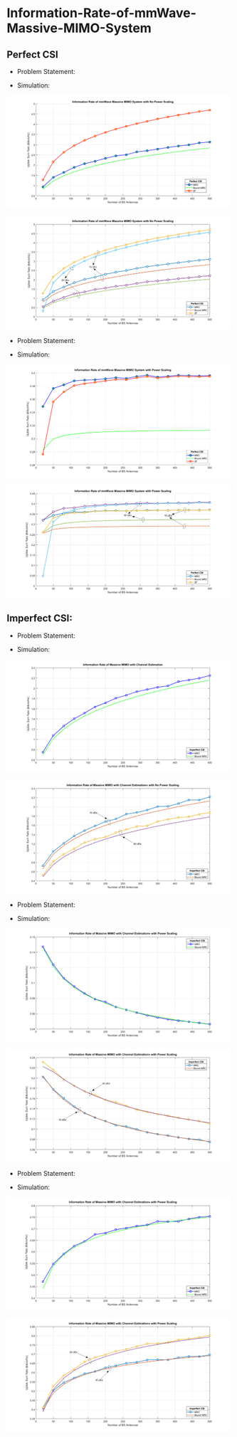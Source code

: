 # Information-Rate-of-mmWave-Massive-MIMO-System
## Perfect CSI 

- Problem Statement:

- Simulation:


![Info_Rate_Perfect_CSI_No_Power_scaling](Info_Rate_Perfect_CSI_No_Power_scaling.png)


![Info_Rate_Perfect_CSI_No_Power_scaling_ues](Info_Rate_Perfect_CSI_No_Power_scaling_ues.png)


- Problem Statement:

- Simulation:


![Info_Rate_Perfect_CSI_Power_scaling](Info_Rate_Perfect_CSI_Power_scaling.png)


![Info_Rate_Perfect_CSI_Power_scaling_ues](Info_Rate_Perfect_CSI_Power_scaling_ues.png)


## Imperfect CSI:

- Problem Statement:

- Simulation: 


![Info_Rate_Imerfect_CSI_No_Power_Scaling](Info_Rate_Imperfect_CSI_No_Power_Scaling.png)


![Info_Rate_Imerfect_CSI_No_Power_Scaling_ues](Info_Rate_Imperfect_CSI_No_Power_Scaling_ues.png)


- Problem Statement:

- Simulation: 


![Info_Rate_Imerfect_CSI_Power_Scaling_1](Info_Rate_Imperfect_CSI_Power_Scaling_1.png)


![Info_Rate_Imerfect_CSI_Power_Scaling_1_ues](Info_Rate_Imperfect_CSI_Power_Scaling_1_ues.png)


- Problem Statement:

- Simulation: 


![Info_Rate_Imerfect_CSI_Power_Scaling_2](Info_Rate_Imperfect_CSI_Power_Scaling_2.png)



![Info_Rate_Imerfect_CSI_Power_Scaling_2_ues](Info_Rate_Imperfect_CSI_Power_Scaling_2_ues.png)